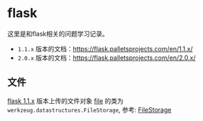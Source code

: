 # flask

这里是和flask相关的问题学习记录。

- `1.1.x` 版本的文档：<https://flask.palletsprojects.com/en/1.1.x/>
- `2.0.x` 版本的文档：<https://flask.palletsprojects.com/en/2.0.x/>

## 文件

[flask 1.1.x]: https://flask.palletsprojects.com/en/1.1.x/
[FileStorage]: https://werkzeug.palletsprojects.com/en/2.0.x/datastructures/#werkzeug.datastructures.FileStorage
[file]: https://flask.palletsprojects.com/en/1.1.x/patterns/fileuploads/

[flask 1.1.x] 版本上传的文件对象 [file] 的类为 `werkzeug.datastructures.FileStorage`, 参考: [FileStorage]
